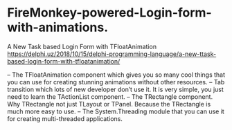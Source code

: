 # FireMonkey-powered-Login-form-with-animations.
A New Task based Login Form with TFloatAnimation
https://delphi.uz/2018/10/15/delphi-programming-language/a-new-ttask-based-login-form-with-tfloatanimation/

– The TFloatAnimation component which gives you so many cool things that you can use for creating stunning animations without other resources.
– Tab transition which lots of  new developer don’t use it. It is very simple, you just need to learn the TActionList component.
– The TRectangle component. Why TRectangle not just TLayout or TPanel. Because the TRectangle is much more easy to use.
– The System.Threading module that you can use it for creating multi-threaded applications.

